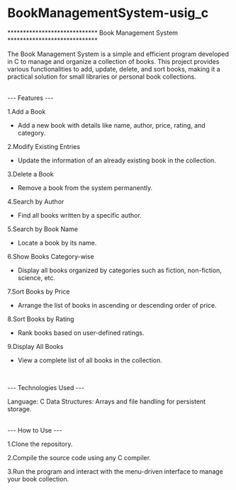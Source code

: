 # BookManagementSystem-usig_c


*****************************  Book Management System  *****************************

The Book Management System is a simple and efficient program developed in C to manage and organize a collection of books. 
This project provides various functionalities to add, update, delete, and sort books, making it a practical solution for small libraries or personal book collections.


<br>
--- Features ---

1.Add a Book
  - Add a new book with details like name, author, price, rating, and category.

2.Modify Existing Entries
  - Update the information of an already existing book in the collection.

3.Delete a Book
  - Remove a book from the system permanently.

4.Search by Author
  - Find all books written by a specific author.

5.Search by Book Name
  - Locate a book by its name.
    
6.Show Books Category-wise
  - Display all books organized by categories such as fiction, non-fiction, science, etc.

7.Sort Books by Price
  - Arrange the list of books in ascending or descending order of price.

8.Sort Books by Rating
  - Rank books based on user-defined ratings.

9.Display All Books
  - View a complete list of all books in the collection.

<br>


--- Technologies Used ---

Language: C
Data Structures: Arrays and file handling for persistent storage.



<br>
--- How to Use ---

1.Clone the repository.

2.Compile the source code using any C compiler.

3.Run the program and interact with the menu-driven interface to manage your book collection.

